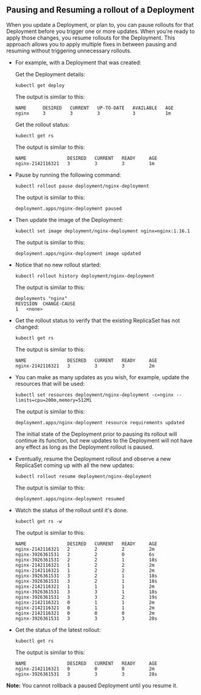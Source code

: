 ## Pausing and Resuming a rollout of a Deployment

When you update a Deployment, or plan to, you can pause rollouts for that Deployment before you trigger one or more updates. When you're ready to apply those changes, you resume rollouts for the Deployment. This approach allows you to apply multiple fixes in between pausing and resuming without triggering unnecessary rollouts.

- For example, with a Deployment that was created:
    
    Get the Deployment details:
    
    ```shell
    kubectl get deploy
    ```
    
    The output is similar to this:
    
    ```
    NAME      DESIRED   CURRENT   UP-TO-DATE   AVAILABLE   AGE
    nginx     3         3         3            3           1m
    ```
    
    Get the rollout status:
    
    ```shell
    kubectl get rs
    ```
    
    The output is similar to this:
    
    ```
    NAME               DESIRED   CURRENT   READY     AGE
    nginx-2142116321   3         3         3         1m
    ```
    
- Pause by running the following command:
    
    ```shell
    kubectl rollout pause deployment/nginx-deployment
    ```
    
    The output is similar to this:
    
    ```
    deployment.apps/nginx-deployment paused
    ```
    
- Then update the image of the Deployment:
    
    ```shell
    kubectl set image deployment/nginx-deployment nginx=nginx:1.16.1
    ```
    
    The output is similar to this:
    
    ```
    deployment.apps/nginx-deployment image updated
    ```
    
- Notice that no new rollout started:
    
    ```shell
    kubectl rollout history deployment/nginx-deployment
    ```
    
    The output is similar to this:
    
    ```
    deployments "nginx"
    REVISION  CHANGE-CAUSE
    1   <none>
    ```
    
- Get the rollout status to verify that the existing ReplicaSet has not changed:
    
    ```shell
    kubectl get rs
    ```
    
    The output is similar to this:
    
    ```
    NAME               DESIRED   CURRENT   READY     AGE
    nginx-2142116321   3         3         3         2m
    ```
    
- You can make as many updates as you wish, for example, update the resources that will be used:
    
    ```shell
    kubectl set resources deployment/nginx-deployment -c=nginx --limits=cpu=200m,memory=512Mi
    ```
    
    The output is similar to this:
    
    ```
    deployment.apps/nginx-deployment resource requirements updated
    ```
    
    The initial state of the Deployment prior to pausing its rollout will continue its function, but new updates to the Deployment will not have any effect as long as the Deployment rollout is paused.
    
- Eventually, resume the Deployment rollout and observe a new ReplicaSet coming up with all the new updates:
    
    ```shell
    kubectl rollout resume deployment/nginx-deployment
    ```
    
    The output is similar to this:
    
    ```
    deployment.apps/nginx-deployment resumed
    ```
    
- Watch the status of the rollout until it's done.
    
    ```shell
    kubectl get rs -w
    ```
    
    The output is similar to this:
    
    ```
    NAME               DESIRED   CURRENT   READY     AGE
    nginx-2142116321   2         2         2         2m
    nginx-3926361531   2         2         0         6s
    nginx-3926361531   2         2         1         18s
    nginx-2142116321   1         2         2         2m
    nginx-2142116321   1         2         2         2m
    nginx-3926361531   3         2         1         18s
    nginx-3926361531   3         2         1         18s
    nginx-2142116321   1         1         1         2m
    nginx-3926361531   3         3         1         18s
    nginx-3926361531   3         3         2         19s
    nginx-2142116321   0         1         1         2m
    nginx-2142116321   0         1         1         2m
    nginx-2142116321   0         0         0         2m
    nginx-3926361531   3         3         3         20s
    ```
    
- Get the status of the latest rollout:
    
    ```shell
    kubectl get rs
    ```
    
    The output is similar to this:
    
    ```
    NAME               DESIRED   CURRENT   READY     AGE
    nginx-2142116321   0         0         0         2m
    nginx-3926361531   3         3         3         28s
    ```
    

**Note:** You cannot rollback a paused Deployment until you resume it.